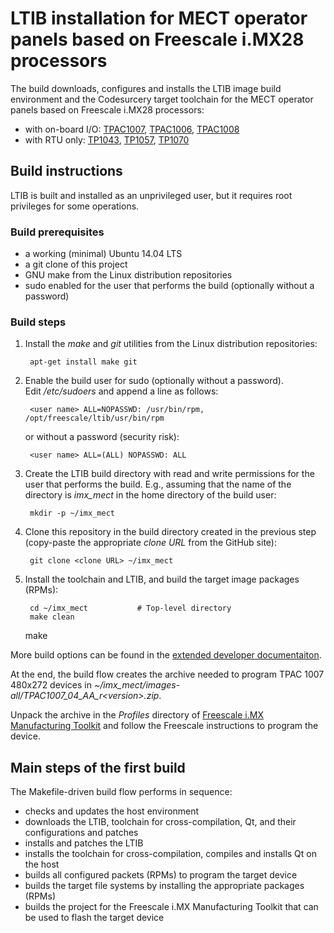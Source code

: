 # LTIB installation for MECT operator panels based on Freescale i.MX28 processors

The build downloads, configures and installs the LTIB image build environment and the Codesurcery target toolchain for the MECT operator panels based on Freescale i.MX28 processors:

- with on-board I/O:
[TPAC1007](http://www.mect.it/en/products/control-and-automation/operator-panels-with-plcpac/tpac1007/),
[TPAC1006](http://www.mect.it/en/products/control-and-automation/operator-panels-with-plcpac/tpac1006/),
[TPAC1008](http://www.mect.it/en/products/control-and-automation/operator-panels-with-plcpac/tpac1008/)
- with RTU only:
[TP1043](http://www.mect.it/en/products/control-and-automation/operator-panels/tp1043/),
[TP1057](http://www.mect.it/en/products/control-and-automation/operator-panels/tp1057/),
[TP1070](http://www.mect.it/en/products/control-and-automation/operator-panels/tp1070/)

## Build instructions

LTIB is built and installed as an unprivileged user, but it requires root privileges for some operations.

### Build prerequisites

- a working (minimal) Ubuntu 14.04 LTS
- a git clone of this project
- GNU make from the Linux distribution repositories
- sudo enabled for the user that performs the build (optionally without a password)

### Build steps

1. Install the *make* and *git* utilities from the Linux distribution repositories:

        apt-get install make git

1. Enable the build user for sudo (optionally without a password).  
   Edit */etc/sudoers* and append a line as follows:

        <user name> ALL=NOPASSWD: /usr/bin/rpm, /opt/freescale/ltib/usr/bin/rpm

   or without a password (security risk):

        <user name> ALL=(ALL) NOPASSWD: ALL

1. Create the LTIB build directory with read and write permissions for the user that performs the build. E.g., assuming that the name of the directory is *imx_mect* in the home directory of the build user:

        mkdir -p ~/imx_mect

1. Clone this repository in the build directory created in the previous step (copy-paste the appropriate *clone URL* from the GitHub site):

        git clone <clone URL> ~/imx_mect

1. Install the toolchain and LTIB, and build the target image packages (RPMs):

        cd ~/imx_mect           # Top-level directory
        make clean
	make

More build options can be found in the [extended developer documentaiton](https://github.com/MECTsrl/imx_mect/wiki).

At the end, the build flow creates the archive needed to program TPAC 1007 480x272 devices in *~/imx_mect/images-all/TPAC1007_04_AA_r\<version\>.zip*.

Unpack the archive in the *Profiles* directory of [Freescale i.MX Manufacturing Toolkit](https://www.freescale.com/webapp/sps/download/license.jsp?colCode=IMX_MFG_TOOL) and follow the Freescale instructions to program the device.

## Main steps of the first build

The Makefile-driven build flow performs in sequence:

- checks and updates the host environment
- downloads the LTIB, toolchain for cross-compilation, Qt, and their configurations and patches
- installs and patches the LTIB
- installs the toolchain for cross-compilation, compiles and installs Qt on the host
- builds all configured packets (RPMs) to program the target device
- builds the target file systems by installing the appropriate packages (RPMs)
- builds the project for the Freescale i.MX Manufacturing Toolkit that can be used to flash the target device
